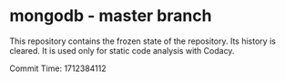 # mongodb - master branch

This repository contains the frozen state of the repository.
Its history is cleared. It is used only for static code
analysis with Codacy.

Commit Time: 1712384112